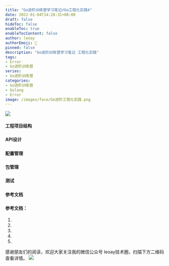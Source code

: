 ```yaml
---
title: "Go进阶训练营学习笔记☍Go工程化实践4"
date: 2022-01-04T14:28:31+08:00
draft: false
hideToc: false
enableToc: true
enableTocContent: false
author: leoay
authorEmoji: 🎅
pinned: false
description: "Go进阶训练营学习笔记 工程化实践"
tags:
- Error
- Go进阶训练营
series:
- Go进阶训练营
categories:
- Go进阶训练营
- Golang
- Error
image: /images/face/Go进阶工程化实践.png
---
```


![](https://pic4.zhimg.com/v2-683be6cff5288cd457d0241e4b760c6c)

#### 工程项目结构

##### 

#### API设计

##### 

#### 配置管理

##### 

#### 包管理

##### 

#### 测试

##### 

#### 参考文档

##### 



#### 参考文档：
1. 
2. 
3. 
4. 
5. 

感谢朋友们的阅读，欢迎大家关注我的微信公众号 leoay技术圈，扫描下方二维码查看详情。
![](/images/whoami/leoaytechgzh.jpg)